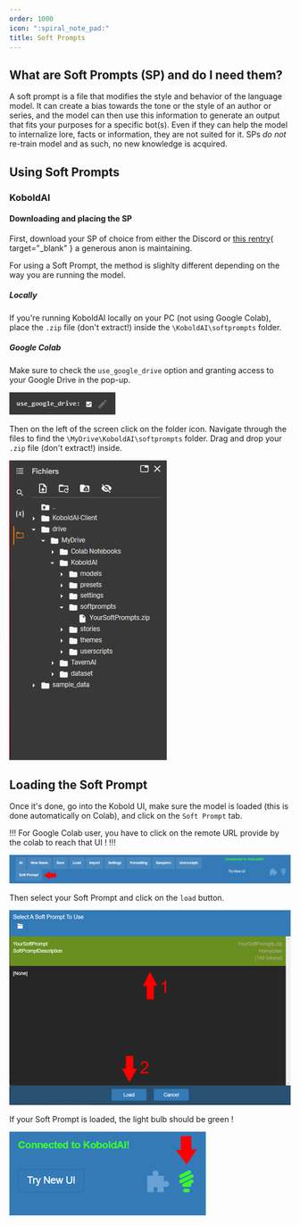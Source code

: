 ```yaml
---
order: 1000
icon: ":spiral_note_pad:"
title: Soft Prompts
---
```


## What are Soft Prompts (SP) and do I need them?
A soft prompt is a file that modifies the style and behavior of the language model. It can create a bias towards the tone or the style of an author or series, and the model can then use this information to generate an output that fits your purposes for a specific bot(s).
Even if they can help the model to internalize lore, facts or information, they are not suited for it. SPs *do not* re-train model and as such, no new knowledge is acquired.



## Using Soft Prompts

### KoboldAI

#### Downloading and placing the SP

First, download your SP of choice from either the Discord or [this rentry](https://rentry.org/pygsoft){ target="_blank" } a generous anon is maintaining.

For using a Soft Prompt, the method is slighlty different depending on the way you are running the model.

##### Locally


If you're running KoboldAI locally on your PC (not using Google Colab), place the `.zip` file (don't extract!) inside the `\KoboldAI\softprompts` folder.

##### Google Colab

Make sure to check the `use_google_drive` option and granting access to your Google Drive in the pop-up.

![](/static/SP-Kobold-4.png)

Then on the left of the screen click on the folder icon. Navigate through the files to find the `\MyDrive\KoboldAI\softprompts` folder. Drag and drop your `.zip` file (don't extract!) inside. 

![](/static/SP-Kobold-5.png)


## Loading the Soft Prompt

Once it's done, go into the Kobold UI, make sure the model is loaded (this is done automatically on Colab), and click on the `Soft Prompt` tab.

!!!
For Google Colab user, you have to click on the remote URL provide by the colab to reach that UI !
!!!

![](/static/SP-Kobold-1.png)

Then select your Soft Prompt and click on the `load` button.

![](/static/SP-Kobold-2.png)

If your Soft Prompt is loaded, the light bulb should be green !

![](/static/SP-Kobold-3.png)


